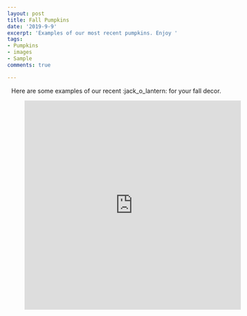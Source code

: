 ```yaml
---
layout: post
title: Fall Pumpkins
date: '2019-9-9'
excerpt: 'Examples of our most recent pumpkins. Enjoy '
tags:
- Pumpkins
- images
- Sample
comments: true

---
```

<center>Here are some examples of our recent :jack_o_lantern: for your fall decor. </center>

<figure>
<iframe src="https://www.facebook.com/plugins/post.php?href=https%3A%2F%2Fwww.facebook.com%2FKlacoGlassWorks%2Fposts%2F109463067110038&width=500" width="500" height="484" style="border:none;overflow:hidden" scrolling="no" frameborder="0" allowTransparency="true" allow="encrypted-media"></iframe>
<figcaption><a href="https://www.facebook.com/KlacoGlassWorks/posts/109463067110038"></a></figcaption>
</figure>
